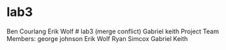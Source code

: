 ﻿# lab3
Ben Courlang
Erik Wolf
﻿# lab3 (merge conflict)
Gabriel keith 
Project Team Members: george johnson Erik Wolf Ryan Simcox Gabriel Keith
